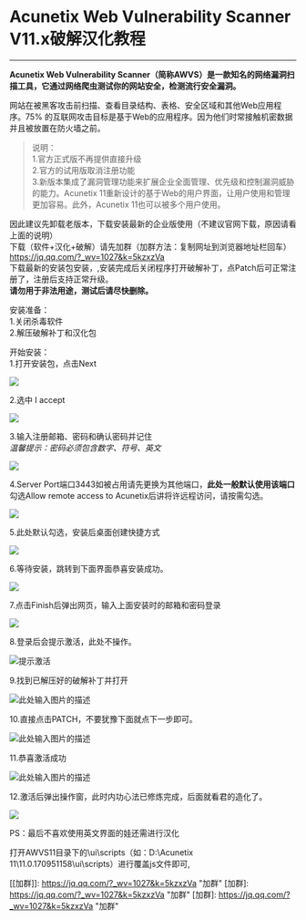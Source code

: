 ﻿# Acunetix Web Vulnerability Scanner V11.x破解汉化教程

------------


**Acunetix Web Vulnerability Scanner（简称AWVS）是一款知名的网络漏洞扫描工具，它通过网络爬虫测试你的网站安全，检测流行安全漏洞。**

网站在被黑客攻击前扫描、查看目录结构、表格、安全区域和其他Web应用程序。75% 的互联网攻击目标是基于Web的应用程序。因为他们时常接触机密数据并且被放置在防火墙之前。

> 说明：<br>
1.官方正式版不再提供直接升级<br>
2.官方的试用版取消注册功能<br>
3.新版本集成了漏洞管理功能来扩展企业全面管理、优先级和控制漏洞威胁的能力。Acunetix 11重新设计的基于Web的用户界面，让用户使用和管理更加容易。此外，Acunetix 11也可以被多个用户使用。

因此建议先卸载老版本，下载安装最新的企业版使用（不建议官网下载，原因请看上面的说明）<br>
下载（软件+汉化+破解）请先加群（加群方法：复制网址到浏览器地址栏回车）https://jq.qq.com/?_wv=1027&k=5kzxzVa<br>
下载最新的安装包安装，,安装完成后关闭程序打开破解补丁，点Patch后可正常注册了，注册后支持正常升级。<br>
**请勿用于非法用途，测试后请尽快删除。**

安装准备：<br>
1.关闭杀毒软件<br>
2.解压破解补丁和汉化包

开始安装：<br>
1.打开安装包，点击Next

[![](https://lh3.googleusercontent.com/Eehdj8azPsD2Vf-mLtni7K7OWI4XgC00R6zKMCyX_DIXAtxchMw_tRs0gXieTzZQeKH4Rc9DZ4Q0AAcn8nT2b1A3EznqiuRUgYe_eTfmMmQGQE59ficoOd3sEXlbypBGWkMiOokjQY89i4BxOg5y8JCn84zIYUoqBZmy8HAJgYcSs3JjxWgv4O9j7MVyHDCRRprkflY6OH3YugKHXNPfpCbZIxv4tM7JwedPo9Y1vv2OIICEBGE-AIsQz_vL7jK135OIWdZYVC143Z8pLW1hQ9N2gdPS3-NQkkAZ6NOQfGauNCSGaGZJsPao8y8QT4JGvYjgAGvg42Fvf42nqOnkit0h6GNWZgg3x_uUinpQcamYjH-pwbsERREMxYXMh3WDCBoN_-_ReZCsEAYMoOlCoG9SjSlE4ird929fh5YjPxvQSskTW81gi0ng_peJiY-WPUo06MQ2qz4YDeO8hvzW_FxjofV9bNat1s11Ysy39kwkikHn3DExxKGQVPxuBmqiQ0wM-HlxzRMjRto2NvA8AdMi63k0JU_6lgUJCKJXNnpb6pe5vevqWdmNADnjF8dUA8XHcyBodf1JXI800Q5bfVxJ-Cv7g9brjJUBFA=w503-h389-no)](https://lh3.googleusercontent.com/Eehdj8azPsD2Vf-mLtni7K7OWI4XgC00R6zKMCyX_DIXAtxchMw_tRs0gXieTzZQeKH4Rc9DZ4Q0AAcn8nT2b1A3EznqiuRUgYe_eTfmMmQGQE59ficoOd3sEXlbypBGWkMiOokjQY89i4BxOg5y8JCn84zIYUoqBZmy8HAJgYcSs3JjxWgv4O9j7MVyHDCRRprkflY6OH3YugKHXNPfpCbZIxv4tM7JwedPo9Y1vv2OIICEBGE-AIsQz_vL7jK135OIWdZYVC143Z8pLW1hQ9N2gdPS3-NQkkAZ6NOQfGauNCSGaGZJsPao8y8QT4JGvYjgAGvg42Fvf42nqOnkit0h6GNWZgg3x_uUinpQcamYjH-pwbsERREMxYXMh3WDCBoN_-_ReZCsEAYMoOlCoG9SjSlE4ird929fh5YjPxvQSskTW81gi0ng_peJiY-WPUo06MQ2qz4YDeO8hvzW_FxjofV9bNat1s11Ysy39kwkikHn3DExxKGQVPxuBmqiQ0wM-HlxzRMjRto2NvA8AdMi63k0JU_6lgUJCKJXNnpb6pe5vevqWdmNADnjF8dUA8XHcyBodf1JXI800Q5bfVxJ-Cv7g9brjJUBFA=w503-h389-no)

2.选中 I accept

[![](https://lh3.googleusercontent.com/dGE9TCdeY9Fm3d7X6rcipzfy-pLDljrc_3UgvMvygjt1tWhLQfIk4NM-dKqo1-sGBF4Wguh_RkxvJYd4rzMTXLx4WTswTAaScWLp-pVDVTSoMJ7oveNj_9xB960V_pUWOBNR7S5aaAa0xnXHvAXKGbJ8FZG5VLYUwFq_ldKNxPSZ5c9Xr6I3qWIwAOYAAP_BVh7yf36ZqzICZaR-Ff3rOArw20VzJeaipmHgHJ8PcezTYqtwrP83UBQkxcvVsL1vP9Q8mehVjFqo4CPtxFxljTDQMS93D_tBT1t9hVHX30YLmjNLG_8JwQ3_9tm18EHlD79CSbtgAfmGA1urjDH6vRnKAssCu0Z5uirnAD07fWVmOjfwtpvR44LSh0UHe2rFeAExQ8Q7QQnzeQXdZtf_tKzxzWupACarQkiW-uCNGU3RfVBIqloCZzVPQ0EAQT3zdL4Qd32l3pgSsfHefe-9O6PYY8wzulz7FHssRLbZmRYihcikl86Bd91esw20QuGmdAiVenGtsUboV39jqTHPvtqvTQD7ZIcFs0b1Ucr-WszPUAjxu0MOU-0ly0gXj1lg3UpIglOU_arofoeKql_qQXO0aXhYJu0l4fYikQ=w503-h389-no)](https://lh3.googleusercontent.com/dGE9TCdeY9Fm3d7X6rcipzfy-pLDljrc_3UgvMvygjt1tWhLQfIk4NM-dKqo1-sGBF4Wguh_RkxvJYd4rzMTXLx4WTswTAaScWLp-pVDVTSoMJ7oveNj_9xB960V_pUWOBNR7S5aaAa0xnXHvAXKGbJ8FZG5VLYUwFq_ldKNxPSZ5c9Xr6I3qWIwAOYAAP_BVh7yf36ZqzICZaR-Ff3rOArw20VzJeaipmHgHJ8PcezTYqtwrP83UBQkxcvVsL1vP9Q8mehVjFqo4CPtxFxljTDQMS93D_tBT1t9hVHX30YLmjNLG_8JwQ3_9tm18EHlD79CSbtgAfmGA1urjDH6vRnKAssCu0Z5uirnAD07fWVmOjfwtpvR44LSh0UHe2rFeAExQ8Q7QQnzeQXdZtf_tKzxzWupACarQkiW-uCNGU3RfVBIqloCZzVPQ0EAQT3zdL4Qd32l3pgSsfHefe-9O6PYY8wzulz7FHssRLbZmRYihcikl86Bd91esw20QuGmdAiVenGtsUboV39jqTHPvtqvTQD7ZIcFs0b1Ucr-WszPUAjxu0MOU-0ly0gXj1lg3UpIglOU_arofoeKql_qQXO0aXhYJu0l4fYikQ=w503-h389-no)

3.输入注册邮箱、密码和确认密码并记住<br>
*温馨提示：密码必须包含数字、符号、英文*

[![](https://lh3.googleusercontent.com/Hj_81cSzCiy35aTsoC1UW2ZoxCQ5NzfXfY9shuh5vOvKbEE87zaSn2Dk8N5gVO3QtPGFJ2fN8js0yN_dEPgzir7TU354i0XdwQRL9zu8r29dsBLQamuMIEddILAgIs3wihxgePw51DIa1I1i9JCkXXOA_YD0s5fIrDa3TdvzofjA3GRCNj96-IlxQYJ_K02pgZcO5rX2tviWX05oMpUH5h_5hVxDnlNmmYpgFZodpq3h9Q75Gi2mwhs697-wkKVwvIeNGcksNRal0DRClyqhRBOroNY_cpJ3wZIXnaqDPQQbocDFB3-eBtRT8UYRr-gzVxe4XggMYT056JFwh9Z62UJ7KbFu2mHNzgghpal7MnZm3hkaGsKG8gsviGUYFhy5v1LwatnvG7vVbw_1mME627ZteMRfyVIuNx0zGlp6ustRvddQkfsmgz96C3-9kQdBamBCmyFwpCFvq4VRg3SR3kvCsmckkX3vo9ldVt_mAG_f2ZNraz9JxHjcBQqQ10VcF3l_teZKktDC3KXMi1I6kMDksRQfCeByrO_VoE-Kk_cya9Tn5XIABw8z-WDsjABa2Cb354Gp2vQPNp5xAwWa5_77X61rPlkVZfas9A=w503-h389-no)](https://lh3.googleusercontent.com/Hj_81cSzCiy35aTsoC1UW2ZoxCQ5NzfXfY9shuh5vOvKbEE87zaSn2Dk8N5gVO3QtPGFJ2fN8js0yN_dEPgzir7TU354i0XdwQRL9zu8r29dsBLQamuMIEddILAgIs3wihxgePw51DIa1I1i9JCkXXOA_YD0s5fIrDa3TdvzofjA3GRCNj96-IlxQYJ_K02pgZcO5rX2tviWX05oMpUH5h_5hVxDnlNmmYpgFZodpq3h9Q75Gi2mwhs697-wkKVwvIeNGcksNRal0DRClyqhRBOroNY_cpJ3wZIXnaqDPQQbocDFB3-eBtRT8UYRr-gzVxe4XggMYT056JFwh9Z62UJ7KbFu2mHNzgghpal7MnZm3hkaGsKG8gsviGUYFhy5v1LwatnvG7vVbw_1mME627ZteMRfyVIuNx0zGlp6ustRvddQkfsmgz96C3-9kQdBamBCmyFwpCFvq4VRg3SR3kvCsmckkX3vo9ldVt_mAG_f2ZNraz9JxHjcBQqQ10VcF3l_teZKktDC3KXMi1I6kMDksRQfCeByrO_VoE-Kk_cya9Tn5XIABw8z-WDsjABa2Cb354Gp2vQPNp5xAwWa5_77X61rPlkVZfas9A=w503-h389-no)

4.Server Port端口3443如被占用请先更换为其他端口，**此处一般默认使用该端口**<br>
勾选Allow remote access to Acunetix后讲将许远程访问，请按需勾选。

[![](https://lh3.googleusercontent.com/RrDgjpa7_SH9lUCYYVN6KIKZFobC3HET8jqgWmrmh2BESwlvKPkv7N9VB8yPJZ6-QVoBqUajDYL52bBu5avRVZ7kbuZpC2k9pfx2fsemmjFwI7iuK8Y4BxN_ltZ-4-Ry_ICihQq994uC2zOyoizSvffx20iiDIbVJHHT1t9nUsQIEq8ASCcfZqiwJyT4RD8XgGyjEPRItaywk-STrAfp5_LFSyjnBHf5orV53an1noCEALoIY1z0rwU2BX0B4SfOrB4kfy_ITHzCqfanpFkIsukytUGeYSaWz-nu8ns7L711xN-9zccb3fLxZnFhv_mtwgogHybK8pImvUbi8IuKZh97ma516nfliVqK-zPY3w6mWZ9LMnbx2aPAnZsYcAviAPAe1_aFEn_UpYZIWKOklCN2V-3A-LdY8lJebCRR4eSS4GdUBm9jLjituM_ZVgVIfchFJnAROHkB1Tv-xzyvNavUHrCndmqzB2kTJxPAM1mShnoED5YqPBBxjRa35ygl50GhXncKStOoyNRRZVIJf1ePTGqGapsK85Wynryy0TDTTcgpD_K6X9Uu3UvyVCvdVdjyxlwF3ju4aCR4LXCBT9BCo8huhC1brgvF6A=w503-h389-no)](https://lh3.googleusercontent.com/RrDgjpa7_SH9lUCYYVN6KIKZFobC3HET8jqgWmrmh2BESwlvKPkv7N9VB8yPJZ6-QVoBqUajDYL52bBu5avRVZ7kbuZpC2k9pfx2fsemmjFwI7iuK8Y4BxN_ltZ-4-Ry_ICihQq994uC2zOyoizSvffx20iiDIbVJHHT1t9nUsQIEq8ASCcfZqiwJyT4RD8XgGyjEPRItaywk-STrAfp5_LFSyjnBHf5orV53an1noCEALoIY1z0rwU2BX0B4SfOrB4kfy_ITHzCqfanpFkIsukytUGeYSaWz-nu8ns7L711xN-9zccb3fLxZnFhv_mtwgogHybK8pImvUbi8IuKZh97ma516nfliVqK-zPY3w6mWZ9LMnbx2aPAnZsYcAviAPAe1_aFEn_UpYZIWKOklCN2V-3A-LdY8lJebCRR4eSS4GdUBm9jLjituM_ZVgVIfchFJnAROHkB1Tv-xzyvNavUHrCndmqzB2kTJxPAM1mShnoED5YqPBBxjRa35ygl50GhXncKStOoyNRRZVIJf1ePTGqGapsK85Wynryy0TDTTcgpD_K6X9Uu3UvyVCvdVdjyxlwF3ju4aCR4LXCBT9BCo8huhC1brgvF6A=w503-h389-no)

5.此处默认勾选，安装后桌面创建快捷方式

[![](https://lh3.googleusercontent.com/MTta4TZw_uY3gkvu8Q9L7JTve7iFZPo2lZ2gI2vZ5hvniKo0OSeaH5NvDIjJPLzAerOh2gjbk1_Zio6jmOXbvSp5wT-VAcqBF2MO0hwPo4LfFIM4FegcJL18zts8SIciC8jDq0JzpDzMO_fhY2mzzbuBLJo6wSJ1Tc235U-ZqVvDGiPl7UgunIhrKjqZY8anPbECFOy2qIX0skbnQamhPFi813jx8uAbaABThXfEBhWYep69OzSPSKg28m2zh8JEceGzzde3ZR6nXdiQWn1NYFYc7gSNntlOqy4fTJ_SacOG9NKa5qz1uBiTPBDFWhiVQ5ecYRxMVttTlmxIfQrGKKqjR4cu67vwZC9Zu6h7FRkN_jW2-SPlIEdqBP-9qjVIiMnFv_JHf_QOau_YtzV9jLqEarqjBM-wKZjQ0Qy5iLXywucp10mh0bDybkW2XVDg_wwL210n8JBtyUqgOwYvHSdbizIjfGM-UJ2geHdzs8rUOOUorYW6-NRQM-wLtOKkL07jRImllJEmWSJcYF8Nw6FilDnHhOlD0EeMzdgAqQm1d-8D4mKdg3C0thMEhWSIlmdTrXp4iTd9HtHvxVOllh2WJrMsw-CG_3Y2-A=w503-h389-no)](https://lh3.googleusercontent.com/MTta4TZw_uY3gkvu8Q9L7JTve7iFZPo2lZ2gI2vZ5hvniKo0OSeaH5NvDIjJPLzAerOh2gjbk1_Zio6jmOXbvSp5wT-VAcqBF2MO0hwPo4LfFIM4FegcJL18zts8SIciC8jDq0JzpDzMO_fhY2mzzbuBLJo6wSJ1Tc235U-ZqVvDGiPl7UgunIhrKjqZY8anPbECFOy2qIX0skbnQamhPFi813jx8uAbaABThXfEBhWYep69OzSPSKg28m2zh8JEceGzzde3ZR6nXdiQWn1NYFYc7gSNntlOqy4fTJ_SacOG9NKa5qz1uBiTPBDFWhiVQ5ecYRxMVttTlmxIfQrGKKqjR4cu67vwZC9Zu6h7FRkN_jW2-SPlIEdqBP-9qjVIiMnFv_JHf_QOau_YtzV9jLqEarqjBM-wKZjQ0Qy5iLXywucp10mh0bDybkW2XVDg_wwL210n8JBtyUqgOwYvHSdbizIjfGM-UJ2geHdzs8rUOOUorYW6-NRQM-wLtOKkL07jRImllJEmWSJcYF8Nw6FilDnHhOlD0EeMzdgAqQm1d-8D4mKdg3C0thMEhWSIlmdTrXp4iTd9HtHvxVOllh2WJrMsw-CG_3Y2-A=w503-h389-no)

6.等待安装，跳转到下面界面恭喜安装成功。

[![](https://lh3.googleusercontent.com/YHRyEXjB2ffGmMEXgrU-AlW4S5a2HrmVQ2xOfsqnMxwkXnBZgQ0B2p8TyLCVQODKLryVz_caTcJPWYRVoDNkPzjDoNbzPW0e9qaiw6bZFIZAGNGdRuwih881X--eG8GjzOZdb4evW6TBIcAzBxJtwGezjFiKgz7ufz7XtQrYa8SdSF-oe3fR2obhrC1kgY8jqdX1mvuv-vLVl9oVBEG1kU07oLJAQGA43heMcxj9KzK6dZcHVr86tsOmNHai330hMlZ0J7DtcYOon8ht8GdoUx9q4XQDRDy9GGss2F-o9Nu190dsMRUbbAbC8XpZBNqMYQGW_IJ0I3o4T-jmi4y0gHKmGKxCcU9KLENTuH6EDA4rRAgaP4zwXrGykIEfLu2cF0beu8ypyVLGsSiLPImP0o4mo0o7aYxzszRKsGHfoiZ-wFSR9jy5H_2qYCm2gkZ7DHA5VOycHRpX-YLWCNwUdKsZ3QuZDJq2b88E9qbbP-mUc7-a2qsnjT4GQwv1XzR9WxCPbGY4_qX8uENpw3rsUtOSClK_7guL9jjh9ztBxu3acPpOS4dfeM3foeq-mNPIMgCL4uYtE2z22ho0FmIF-FRqsLfSGGRSD5pQdg=w503-h389-no)](https://lh3.googleusercontent.com/YHRyEXjB2ffGmMEXgrU-AlW4S5a2HrmVQ2xOfsqnMxwkXnBZgQ0B2p8TyLCVQODKLryVz_caTcJPWYRVoDNkPzjDoNbzPW0e9qaiw6bZFIZAGNGdRuwih881X--eG8GjzOZdb4evW6TBIcAzBxJtwGezjFiKgz7ufz7XtQrYa8SdSF-oe3fR2obhrC1kgY8jqdX1mvuv-vLVl9oVBEG1kU07oLJAQGA43heMcxj9KzK6dZcHVr86tsOmNHai330hMlZ0J7DtcYOon8ht8GdoUx9q4XQDRDy9GGss2F-o9Nu190dsMRUbbAbC8XpZBNqMYQGW_IJ0I3o4T-jmi4y0gHKmGKxCcU9KLENTuH6EDA4rRAgaP4zwXrGykIEfLu2cF0beu8ypyVLGsSiLPImP0o4mo0o7aYxzszRKsGHfoiZ-wFSR9jy5H_2qYCm2gkZ7DHA5VOycHRpX-YLWCNwUdKsZ3QuZDJq2b88E9qbbP-mUc7-a2qsnjT4GQwv1XzR9WxCPbGY4_qX8uENpw3rsUtOSClK_7guL9jjh9ztBxu3acPpOS4dfeM3foeq-mNPIMgCL4uYtE2z22ho0FmIF-FRqsLfSGGRSD5pQdg=w503-h389-no)

7.点击Finish后弹出网页，输入上面安装时的邮箱和密码登录

[![](https://lh3.googleusercontent.com/_2LKm2pcEncEDTd_OMeM3BCf9--Dug8RUSS8xKNhikSALCCNt-YF7lkveQqefGYlex2HOkcs7PwsMw1B2i6cYJMjFlxWGU6TAoDcRBhohDU3teObEWS4IvtG6G5a2C3zufztypvmlxUQxANHiU2LQ8kuwd7tkE2VbvHmK7aKAXmUQgpjHSTEdizs7KMoetPB8vaNGARGtLSK07NPRJ2PbujLitVRIBlpjSeVBoR4HTBAzNgCHYFKoqNA4y1xeAlo5qhLjiGzYcwiY4_jcv4JD5qXCa0icjB9fW0XTYYcl9_EbtE-4K4lP8tf5a_jJEVDpA0j-FkQgYLMXmN52ZtYk7lGmjXhzWLpWBQ2m-nLzHUrVwOl4kTSaM07PP9pZF0lpQvqWgARpxDnNbqd-1ElAmxya66YXqFhcGtL25LiIfMW6u0Rsu5U-9NPIR4QmnWGUpzcfofTggMbVgxb6fMNeZI4dCPDH-0JhWaNWfCAbZ34Nhg3aI2UG2EtzgS0Wsh6SLIJi6VT_baq-aQVemuqoAXQt3bKUREJXnEqRIIF23swauFAQKP9yZiGV0dggNitqyTrA_vq7qmLV2tXLCCBen3gBqf9u7r1AKNhAg=w718-h463-no)](https://lh3.googleusercontent.com/_2LKm2pcEncEDTd_OMeM3BCf9--Dug8RUSS8xKNhikSALCCNt-YF7lkveQqefGYlex2HOkcs7PwsMw1B2i6cYJMjFlxWGU6TAoDcRBhohDU3teObEWS4IvtG6G5a2C3zufztypvmlxUQxANHiU2LQ8kuwd7tkE2VbvHmK7aKAXmUQgpjHSTEdizs7KMoetPB8vaNGARGtLSK07NPRJ2PbujLitVRIBlpjSeVBoR4HTBAzNgCHYFKoqNA4y1xeAlo5qhLjiGzYcwiY4_jcv4JD5qXCa0icjB9fW0XTYYcl9_EbtE-4K4lP8tf5a_jJEVDpA0j-FkQgYLMXmN52ZtYk7lGmjXhzWLpWBQ2m-nLzHUrVwOl4kTSaM07PP9pZF0lpQvqWgARpxDnNbqd-1ElAmxya66YXqFhcGtL25LiIfMW6u0Rsu5U-9NPIR4QmnWGUpzcfofTggMbVgxb6fMNeZI4dCPDH-0JhWaNWfCAbZ34Nhg3aI2UG2EtzgS0Wsh6SLIJi6VT_baq-aQVemuqoAXQt3bKUREJXnEqRIIF23swauFAQKP9yZiGV0dggNitqyTrA_vq7qmLV2tXLCCBen3gBqf9u7r1AKNhAg=w718-h463-no)

8.登录后会提示激活，此处不操作。

![提示激活][1]

9.找到已解压好的破解补丁并打开

![此处输入图片的描述][2]

  10.直接点击PATCH，不要犹豫下面就点下一步即可。
  
  ![此处输入图片的描述][3]
  
  11.恭喜激活成功
  
  ![此处输入图片的描述][4]
  
12.激活后弹出操作窗，此时内功心法已修炼完成，后面就看君的造化了。

[![](https://lh3.googleusercontent.com/48X1k0Lym4ZWcfy4FFRPveDffzCp9NrLz86at1jWax8kB7H6H-Y3ltw4mscVB5SazGJKbUnWUidR_NCaiLa9IQQC7583GTcLSrjUn-VQShahLq5fzyfxpOd9SFll56MpLdKkAZiMppf5VAx2QSR7EgsuPss4Cx8hr2OdVwGZUWfVRvbv2VIjSTxPWshxLuxIImj7OWI0qA_0UK5FTZ1Ga6GUqryRdHIGDwhSPc-PP7yJ2OYB85miR4QeXaV8scMbwdpBVOMHdpIcQX19tCQqcxLtKIsxUvgOxzLqbQWoxnI-CzzePMu6SPieGKk-RGPCiCzHJp1Fs_YQ5Iv-q2vKwCwZgp4qhQ1RZORdZHQ2nHbSjGb5aQ58aJQN-ysHI_4tpYER1hp-qjFqo2Cxy9pDxpcmjv52E5jCE2iSN2Y_HwWs2mDNHmKiBxbRGSH7NGLVQvyUAcUwmCDluBof7vzZ4j_bF8T5Om0Gu4cnT_5b5XU31DtI6IZzrKPxKdld4p1qqL-JJVTNY30dny3BidJHB9TrvQG6K3sS0n0Nu86gU_bcvch4vFVHbb1auhfsI-QJRU3YBf0ZQHrUzjcrgG1WDk_uPGBIHQgbq-TK7w=w968-h564-no)](https://lh3.googleusercontent.com/48X1k0Lym4ZWcfy4FFRPveDffzCp9NrLz86at1jWax8kB7H6H-Y3ltw4mscVB5SazGJKbUnWUidR_NCaiLa9IQQC7583GTcLSrjUn-VQShahLq5fzyfxpOd9SFll56MpLdKkAZiMppf5VAx2QSR7EgsuPss4Cx8hr2OdVwGZUWfVRvbv2VIjSTxPWshxLuxIImj7OWI0qA_0UK5FTZ1Ga6GUqryRdHIGDwhSPc-PP7yJ2OYB85miR4QeXaV8scMbwdpBVOMHdpIcQX19tCQqcxLtKIsxUvgOxzLqbQWoxnI-CzzePMu6SPieGKk-RGPCiCzHJp1Fs_YQ5Iv-q2vKwCwZgp4qhQ1RZORdZHQ2nHbSjGb5aQ58aJQN-ysHI_4tpYER1hp-qjFqo2Cxy9pDxpcmjv52E5jCE2iSN2Y_HwWs2mDNHmKiBxbRGSH7NGLVQvyUAcUwmCDluBof7vzZ4j_bF8T5Om0Gu4cnT_5b5XU31DtI6IZzrKPxKdld4p1qqL-JJVTNY30dny3BidJHB9TrvQG6K3sS0n0Nu86gU_bcvch4vFVHbb1auhfsI-QJRU3YBf0ZQHrUzjcrgG1WDk_uPGBIHQgbq-TK7w=w968-h564-no)

PS：最后不喜欢使用英文界面的娃还需进行汉化

打开AWVS11目录下的\ui\scripts（如：D:\Acunetix 11\11.0.170951158\ui\scripts）进行覆盖js文件即可,


  [1]: https://lh3.googleusercontent.com/SvVxSnMj6sfnX-iNeLT0pJIcDuul7a3AMfX0yxPlCP-2HdeU6z3jvtP17m0dEsl0w47wEBgFVXdh_oiZ3h9adxBB-PjGewx8FA3pzUBSf5-7j0VTk_lbiuaWra7Hd7LeY2ng960Cn3gRS4SSaVpl9dAtHu9jV9OTAsoo1ymmG0215V2wBCcvavRNJS7oHq8HBTW5EMTChh4lDMOZTNI8AQ_4zAGUXAj69mCVMNKnubmwZwfCMokcl7PNkNJHAV27B1UwvTP1Sncd_PLgk_H2wivzKjUzI6easbeDFHIJ0y7Tc3O0dEYY2dzgYCi49IjTBssaRl6XuBp9uNZi6rMTtWt8bmOG0NMPpSCG4ifmILjkHnvZb2hPvVcgin8dz5znBskKVDnJJhQmoUit-lZyhW-lO-d_aBSTR_s8EhvlSELBdIWXz6yZ1BFXc2qEdLp272VSwX-GCIuh4yiHr-rsq-hJYZdbH_JIFBri_-f0foSHBDhwhwLRm9aK6_gqFz97N9eFbVlRYhS9ydrQApz8napB8g--O9DXDh6SMFfQXWyz-LYnOiiqobKNZZmQMbDssbUPK78kCLLEqsuyp4RiOP9E2NJSAX5y-WHIqw=w592-h185-no
  [2]: https://lh3.googleusercontent.com/seVrt4izebu5glNirSu0eGap8GezcsMm-hNgJXIRnB-5HJnw0iyeesOXarJjqlOJHwCVlbQCCOzL2AUvEJNYkvr-0BsKULKwBfeXnMk234DQmFOPBd7KicTEwj7yhNOuxvypH401iNDyi61bT11yAucl8RVNi0hU9OygSk0xk_1C7K6hmQ3BQTCfz19u475AAavUs8WEowkL-K7Y37c_HLCFOozzVPMLNQSAbvFb-eWILMQFlAh6OI9Z1_IOWnp_hAXBSvQ6HA8ovO74lCO4HoFIWBpmWPDmRp7L75HYw0bBkYUAVIl3Hwd8g7A3S6kkpfeua7fLK963_vTvUVsSBHVGP4I4wdTi0Vo1W-SfpSIttHMK9M51ySvjG8ds7IenUvWZYHba_sl1oGyDIyLYC6nff45jsM8z_JpqS-jWYxkzQj6QFgQGi-_f27XrjrlUL2jItOixQokCg8FoD8RonAhFRlDN9e77mI9zsMPRQ1fQSJaPjkNvJUe9jIFUaEOIpr0Yr7iLusFNtMnTSNCbiIyP3qAG-oFMN7SqeigTeFsuWdSj_zL87X_OnXsHXPx8NXQVEd-gWZYP3-IPZVIvYQrP4RLqfhLhjU1DBQ=w670-h138-no
  [3]: https://lh3.googleusercontent.com/UTwwOFBxtqmH_P8X3H3AwJOLAJZTJzHr39opzTOgxQ8rXX4bbeAkySKjzlr_hox17QRarNPJqCXE2Er_B1yk3iOei1O5VtbWG79LUog3cXsawF8PuhSxJPbqFZyJ6dQQL57RMh02CMH0Sp687uzKXM6-IX_MzEWYtBPJhprfIEciDqLrtJAVYgUDcuq3-Rd3v1aNzLEuUINsCYgDa84K512T6mYbd7sX9JuuelbhnFU-0Vf7ljF5iO9SEuHUhE7oZ_8_DRhPjABgOG_MXjAp-zStIJTOYt7idZQ2IRmLPBxhQJyDYIA0SWBXy_a4TZdnlslIRW8C_eHl5fiNdy1efU_8Qmrg51VqoWjT2AmXXBbluIZcb6tcXHPKl76-BDll3Mw5xzsxs2bIPV7Z4uF5tUIRujVILkK0_Bq7na7QyEHDF3qN3od5V6I0UmMCaJ-M8nyVZzLxdLU7hAFCcuSkv86d67KqXAzxseB9xYZlYkuaYJ0PnRJIFGc302d5xHBd1vaMgSdlHavym8p-yF1i5vBch5F5tOzSEtNVodyvsEiA1dBFwa4dyh2rCj9fBtRKftourTDNxNrqDFrKCaeHInw3o81s-qXKCxci5g=w334-h323-no
  [4]: https://lh3.googleusercontent.com/r9a0lapmrlWYLjq31UMLtyS99tMgXW-D0SnQsEA2_t6UO7awNaCoQ4wFDfNrwwRAyC9h6YI0KQtR7ZNBAPwQ2j8eXWcpfcqQZn4ztMFYA3hwXXtcAeZB3aqNotjDLhZQf54yIdoa1XXzjmz55Hb4KptMsYLLtyJupbTQ41a4DnhDboIlzNRLxmxIWiXokAwpdibeWzfmhdYghQ_LwXnT5VM88n_cXHO4y4yClGp-HRUvDC2dkInZ9p_GMi7kajeMwd0V47rM3ZTN4bwivE1ZdpjWPxeu8ErS5z1Rrb_UhSyibm9tygsfwCgT2I9yAgeY3rdtATRfPDRiR7BUT8ITYqSBBFUyrut6xJR46pWQxuepO1Rr1UCGiSIhFgASn9JZv5wx9QYgPK6ESjDdAaXXWki63HSHes5e4uEtdDh5vFw-ora_dvlHWaQNiLR3JQUftKxWPQbvoZooJWtCie9-gYE9nznnU84f8syx-caRhoRn4TJBXRUtlUWjwOGN_WxuJZaUuNj5RnskjgyiQtPCpXdvoGS3K0CEakcJ4LOtkuTNAW204jqa7YF5vVTs-isXcRGL6rw2-0niZOC2ZkvuD30SFaCvq2o0xpPZ7w=w423-h329-no
[[加群]]: https://jq.qq.com/?_wv=1027&k=5kzxzVa "加群"
[加群]: https://jq.qq.com/?_wv=1027&k=5kzxzVa "加群"
[加群]: https://jq.qq.com/?_wv=1027&k=5kzxzVa "加群"